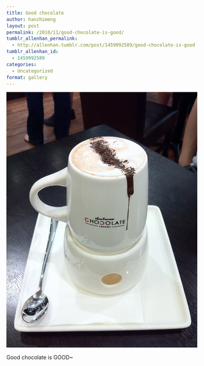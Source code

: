 ```yaml
---
title: Good chocolate
author: hanzhimeng
layout: post
permalink: /2010/11/good-chocolate-is-good/
tumblr_allenhan_permalink:
  - http://allenhan.tumblr.com/post/1459992589/good-chocolate-is-good
tumblr_allenhan_id:
  - 1459992589
categories:
  - Uncategorized
format: gallery
---
```

[<img class="alignnone size-full wp-image-504" alt="tumblr_lb8ws2uXT21qzkacto1_" src="/images/uploads/2013/03/tumblr_lb8ws2uXT21qzkacto1_.jpg" width="500" height="669" />][1]

Good chocolate is GOOD~

 [1]: /images/uploads/2013/03/tumblr_lb8ws2uXT21qzkacto1_.jpg
